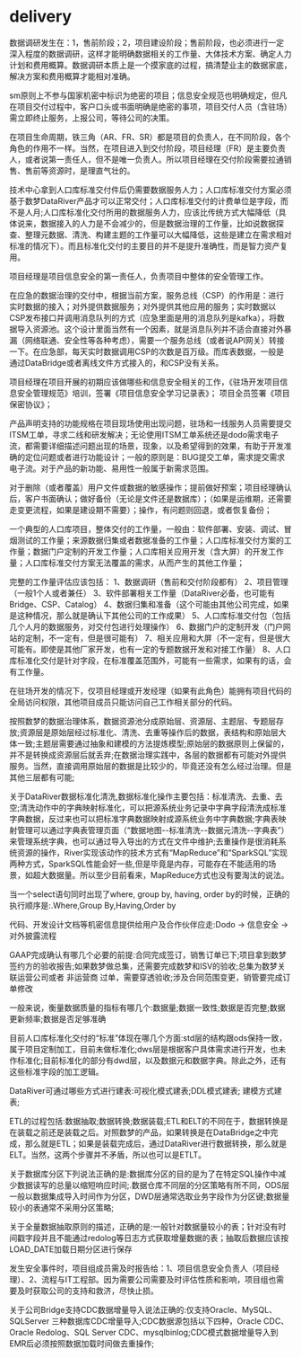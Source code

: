 # delivery

数据调研发生在：1，售前阶段；2，项目建设阶段；售前阶段，也必须进行一定深入程度的数据调研，这样才能明确数据相关的工作量、大体技术方案、确定人力计划和费用概算。数据调研本质上是一个摸家底的过程，搞清楚业主的数据家底，解决方案和费用概算才能相对准确。

sm原则上不参与国家机密中标识为绝密的项目；信息安全规范也明确规定，但凡在项目交付过程中，客户口头或书面明确是绝密的事项，项目交付人员（含驻场）需立即终止服务，上报公司，等待公司的决策。

在项目生命周期，铁三角（AR、FR、SR）都是项目的负责人，在不同阶段，各个角色的作用不一样。当然，在项目进入到交付阶段，项目经理（FR）是主要负责人，或者说第一责任人，但不是唯一负责人。所以项目经理在交付阶段需要拉通销售、售前等资源时，是理直气壮的。

技术中心拿到人口库标准交付件后仍需要数据服务人力；人口库标准交付方案必须基于数梦DataRiver产品才可以正常交付；人口库标准交付的计费单位是字段，而不是人月;人口库标准化交付所用的数据服务人力，应该比传统方式大幅降低（具体说来，数据接入的人力是不会减少的，但是数据治理的工作量，比如说数据探查、整理元数据、清洗、构建主题的工作量可以大幅降低，这些是建立在需求相对标准的情况下）。而且标准化交付的主要目的并不是提升准确性，而是智力资产复用。


项目经理是项目信息安全的第一责任人，负责项目中整体的安全管理工作。

在应急的数据治理的交付中，根据当前方案，服务总线（CSP）的作用是：进行实时数据的接入；对外提供数据服务；对外提供其他应用的服务；实时数据以CSP发布接口并调用消息队列的方式（应急里面是用的消息队列是kafka），将数据导入资源池。这个设计里面当然有一个因素，就是消息队列并不适合直接对外暴漏（网络联通、安全性等各种考虑），需要一个服务总线（或者说API网关）转接一下。在应急部，每天实时数据调用CSP的次数是百万级。而库表数据，一般是通过DataBridge或者离线文件方式接入的，和CSP没有关系。


项目经理在项目开展的初期应该做哪些和信息安全相关的工作，《驻场开发项目信息安全管理规范》培训，签署《项目信息安全学习记录表》； 项目全员签署《项目保密协议》；

产品声明支持的功能规格在项目现场使用出现问题，驻场和一线服务人员需要提交ITSM工单，寻求二线和研发解决；无论使用ITSM工单系统还是dodo需求电子流，都需要详细描述问题出现的场景，现象，以及希望得到的效果，有助于开发准确的定位问题或者进行功能设计；一般的原则是：BUG提交工单，需求提交需求电子流。对于产品的新功能、易用性一般属于新需求范围。

对于删除（或者覆盖）用户文件或数据的敏感操作；提前做好预案；项目经理确认后，客户书面确认；做好备份（无论是文件还是数据库）；（如果是运维期，还需要走变更流程，如果是建设期不需要）；操作，有问题则回退，或者恢复备份；

一个典型的人口库项目，整体交付的工作量，一般由：软件部署、安装、调试、冒烟测试的工作量；来源数据归集或者数据准备的工作量；人口库标准交付方案的工作量；数据门户定制的开发工作量；人口库相关应用开发（含大屏）的开发工作量；人口库标准交付方案无法覆盖的需求，从而产生的其他工作量；



完整的工作量评估应该包括：
1、数据调研（售前和交付阶段都有）
2、项目管理（一般1个人或者兼任）
3、软件部署相关工作量（DataRiver必备，也可能有Bridge、CSP、Catalog）
4、数据归集和准备（这个可能由其他公司完成，如果是这种情况，那么就是确认下其他公司的工作成果）
5、人口库标准交付包（包括几个人月的数据服务，对交付包进行处理操作）
6、数据门户的定制开发（门户网站的定制，不一定有，但是很可能有）
7、相关应用和大屏（不一定有，但是很大可能有。即使是其他厂家开发，也有一定的专题数据开发和对接工作量）
8、人口库标准化交付是针对字段，在标准覆盖范围外，可能有一些需求，如果有的话，会有工作量。



在驻场开发的情况下，仅项目经理或开发经理（如果有此角色）能拥有项目代码的全局访问权限，其他项目成员只能访问自己工作相关部分的代码。


按照数梦的数据治理体系，数据资源池分成原始层、资源层、主题层、专题层存放;资源层是原始层经过标准化、清洗、去重等操作后的数据，表结构和原始层大体一致;主题层需要通过抽象和建模的方法提炼模型;原始层的数据原则上保留的，并不是转换成资源层后就丢弃;在数据治理实践中，各层的数据都有可能对外提供服务。当然，直接调用原始层的数据是比较少的，毕竟还没有怎么经过治理。但是其他三层都有可能;



关于DataRiver数据标准化清洗,数据标准化操作主要包括：标准清洗、去重、去空;清洗动作中的字典映射标准化，可以把源系统业务记录中字典字段清洗成标准字典数据，反过来也可以把标准字典数据映射成源系统业务中字典数据;字典表映射管理可以通过字典表管理页面（“数据地图--标准清洗--数据元清洗--字典表”）来管理系统字典，也可以通过导入导出的方式在文件中维护;去重操作是很消耗系统资源的操作，River实现该动作的技术方式有“MapReduce”和“SparkSQL”实现两种方式，SparkSQL性能会好一些,但是毕竟是内存，可能存在不能适用的场景，如超大数据量。所以至少目前看来，MapReduce方式也没有要淘汰的说法。


当一个select语句同时出现了where, group by, having, order by的时候，正确的执行顺序是:.Where,Group By,Having,Order by

代码、开发设计文档等机密信息提供给用户及合作伙伴应走:Dodo ->  信息安全  -> 对外披露流程

GAAP完成确认有哪几个必要的前提:合同完成签订，销售订单已下;项目拿到数梦签约方的验收报告;如果数梦做总集，还需要完成数梦和ISV的验收;总集为数梦关联运营公司或者 非运营商 过单，需要穿透验收;涉及合同范围变更，销管要完成订单修改

一般来说，衡量数据质量的指标有哪几个:数据量;数据一致性;数据是否完整;数据更新频率;数据是否足够准确

目前人口库标准化交付的“标准”体现在哪几个方面:std层的结构跟ods保持一致，属于项目定制加工，目前未做标准化;dws层是根据客户具体需求进行开发，也未作标准化;目前标准化的部分有dwd层，以及数据元和数据字典。除此之外，还有这些标准字段的加工逻辑。

DataRiver可通过哪些方式进行建表:可视化模式建表;DDL模式建表; 建模方式建表;

ETL的过程包括:数据抽取;数据转换;数据装载;ETL和ELT的不同在于，数据转换是在装载之前还是装载之后。对照数梦的产品，如果转换是在DataBridge之中完成，那么就是ETL；如果是装载完成后，通过DataRiver进行数据转换，那么就是ELT。当然，这两个步骤并不矛盾，所以也可以是ETLT。


关于数据库分区下列说法正确的是:数据库分区的目的是为了在特定SQL操作中减少数据读写的总量以缩短响应时间;.数据仓库不同层的分区策略有所不同，ODS层一般以数据集成导入时间作为分区，DWD层通常选取业务字段作为分区键;数据量较小的表通常不采用分区策略;

关于全量数据抽取原则的描述，正确的是:一般针对数据量较小的表；针对没有时间戳字段并且不能通过redolog等日志方式获取增量数据的表；抽取后数据应该按LOAD_DATE加载日期分区进行保存

发生安全事件时，项目组成员需及时报告给：1、项目信息安全负责人（项目经理）、2、流程与IT工程部。因为需要公司需要及时评估性质和影响，项目组也需要及时获取公司的支持和救济，尽快止损。


关于公司Bridge支持CDC数据增量导入说法正确的:仅支持Oracle、MySQL、SQLServer  三种数据库CDC增量导入;CDC数据源包括以下四种，Oracle  CDC、Oracle  Redolog、SQL  Server  CDC、mysqlbinlog;CDC模式数据增量导入到EMR后必须按照数据加载时间做去重操作;
